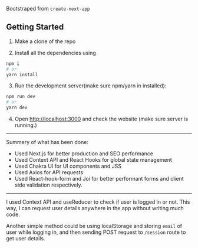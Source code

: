 Bootstraped from `create-next-app`

## Getting Started

1. Make a clone of the repo

2. Install all the dependencies using

```bash
npm i
# or
yarn install
```

3. Run the development server(make sure npm/yarn in installed):

```bash
npm run dev
# or
yarn dev
```

4. Open [http://localhost:3000](http://localhost:3000) and check the website (make sure server is running.)

---

Summery of what has been done:

- Used Next.js for better production and SEO performance
- Used Context API and React Hooks for global state management
- Used Chakra UI for UI components and JSS
- Used Axios for API requests
- Used React-hook-form and Joi for better performant forms and client side validation respectively.

---

I used Context API and useReducer to check if user is logged in or not. This way, I can request user details anywhere in the app without writing much code.

Another simple method could be using localStorage and storing `email` of user while logging in, and then sending POST request to `/session` route to get user details.

